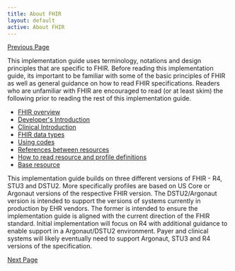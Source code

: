 ```yaml
---
title: About FHIR
layout: default
active: About FHIR
---
```


[Previous Page](Introduction.html)

This implementation guide uses terminology, notations and design principles that are specific to FHIR. Before reading this implementation guide, its important to be familiar with some of the basic principles of FHIR as well as general guidance on how to read FHIR specifications. Readers who are unfamiliar with FHIR are encouraged to read (or at least skim) the following prior to reading the rest of this implementation guide.

   - [FHIR overview](http://build.fhir.org/overview.html)
   - [Developer's Introduction](http://build.fhir.org/overview-dev.html) 
   - [Clinical Introduction](http://build.fhir.org/overview-clinical.html)
   - [FHIR data types](http://build.fhir.org/datatypes.html)
   - [Using codes](http://build.fhir.org/terminologies.html)
   - [References between resources](http://build.fhir.org/references.html)
   - [How to read resource and profile definitions](http://build.fhir.org/formats.html)
   - [Base resource](http://build.fhir.org/resource.html)
   
This implementation guide builds on three different versions of FHIR - R4, STU3 and DSTU2. More specifically profiles are based on US Core or Argonaut versions of the respective FHIR version. The DSTU2/Argonaut version is intended to support the versions of systems currently in production by EHR vendors. The former is intended to ensure the implementation guide is aligned with the current direction of the FHIR standard. Initial implementation will focus on R4 with additional guidance to enable support in a Argonaut/DSTU2 environment. Payer and clinical systems will likely eventually need to support Argonaut, STU3 and R4 versions of the specification.   

[Next Page](About_Supporting_Specifications.html)